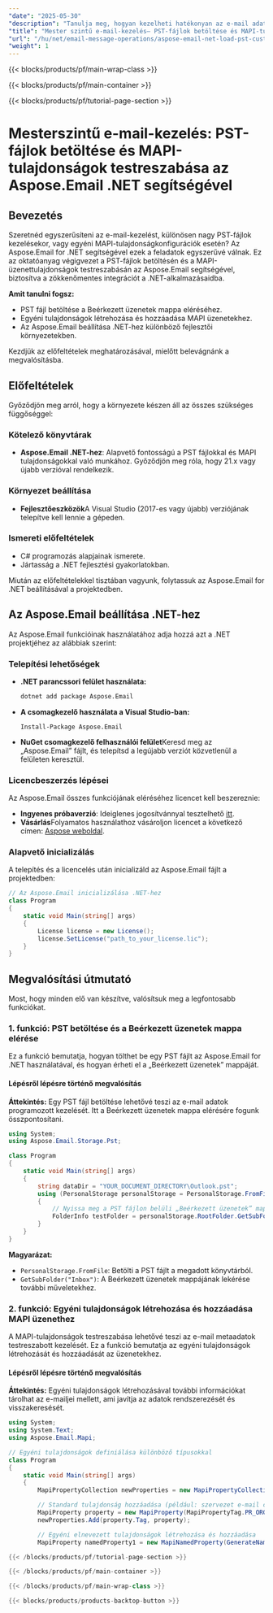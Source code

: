 ```yaml
---
"date": "2025-05-30"
"description": "Tanulja meg, hogyan kezelheti hatékonyan az e-mail adatokat az Aspose.Email for .NET segítségével PST fájlok betöltésével és MAPI tulajdonságok testreszabásával. Fejlessze .NET alkalmazásait még ma!"
"title": "Mester szintű e-mail-kezelés— PST-fájlok betöltése és MAPI-tulajdonságok testreszabása az Aspose.Email .NET segítségével"
"url": "/hu/net/email-message-operations/aspose-email-net-load-pst-customize-mapi-properties/"
"weight": 1
---
```


{{< blocks/products/pf/main-wrap-class >}}

{{< blocks/products/pf/main-container >}}

{{< blocks/products/pf/tutorial-page-section >}}
# Mesterszintű e-mail-kezelés: PST-fájlok betöltése és MAPI-tulajdonságok testreszabása az Aspose.Email .NET segítségével

## Bevezetés

Szeretnéd egyszerűsíteni az e-mail-kezelést, különösen nagy PST-fájlok kezelésekor, vagy egyéni MAPI-tulajdonságkonfigurációk esetén? Az Aspose.Email for .NET segítségével ezek a feladatok egyszerűvé válnak. Ez az oktatóanyag végigvezet a PST-fájlok betöltésén és a MAPI-üzenettulajdonságok testreszabásán az Aspose.Email segítségével, biztosítva a zökkenőmentes integrációt a .NET-alkalmazásaidba.

**Amit tanulni fogsz:**
- PST fájl betöltése a Beérkezett üzenetek mappa eléréséhez.
- Egyéni tulajdonságok létrehozása és hozzáadása MAPI üzenetekhez.
- Az Aspose.Email beállítása .NET-hez különböző fejlesztői környezetekben.

Kezdjük az előfeltételek meghatározásával, mielőtt belevágnánk a megvalósításba.

## Előfeltételek

Győződjön meg arról, hogy a környezete készen áll az összes szükséges függőséggel:

### Kötelező könyvtárak
- **Aspose.Email .NET-hez**: Alapvető fontosságú a PST fájlokkal és MAPI tulajdonságokkal való munkához. Győződjön meg róla, hogy 21.x vagy újabb verzióval rendelkezik.

### Környezet beállítása
- **Fejlesztőeszközök**A Visual Studio (2017-es vagy újabb) verziójának telepítve kell lennie a gépeden.

### Ismereti előfeltételek
- C# programozás alapjainak ismerete.
- Jártasság a .NET fejlesztési gyakorlatokban.

Miután az előfeltételekkel tisztában vagyunk, folytassuk az Aspose.Email for .NET beállításával a projektedben.

## Az Aspose.Email beállítása .NET-hez

Az Aspose.Email funkcióinak használatához adja hozzá azt a .NET projektjéhez az alábbiak szerint:

### Telepítési lehetőségek
- **.NET parancssori felület használata:**
  ```bash
  dotnet add package Aspose.Email
  ```

- **A csomagkezelő használata a Visual Studio-ban:**
  ```
  Install-Package Aspose.Email
  ```

- **NuGet csomagkezelő felhasználói felület**Keresd meg az „Aspose.Email” fájlt, és telepítsd a legújabb verziót közvetlenül a felületen keresztül.

### Licencbeszerzés lépései
Az Aspose.Email összes funkciójának eléréséhez licencet kell beszereznie:
- **Ingyenes próbaverzió**: Ideiglenes jogosítvánnyal tesztelhető [itt](https://purchase.aspose.com/temporary-license/).
- **Vásárlás**Folyamatos használathoz vásároljon licencet a következő címen: [Aspose weboldal](https://purchase.aspose.com/buy).

### Alapvető inicializálás
A telepítés és a licencelés után inicializáld az Aspose.Email fájlt a projektedben:
```csharp
// Az Aspose.Email inicializálása .NET-hez
class Program
{
    static void Main(string[] args)
    {
        License license = new License();
        license.SetLicense("path_to_your_license.lic");
    }
}
```

## Megvalósítási útmutató
Most, hogy minden elő van készítve, valósítsuk meg a legfontosabb funkciókat.

### 1. funkció: PST betöltése és a Beérkezett üzenetek mappa elérése
Ez a funkció bemutatja, hogyan tölthet be egy PST fájlt az Aspose.Email for .NET használatával, és hogyan érheti el a „Beérkezett üzenetek” mappáját.

#### Lépésről lépésre történő megvalósítás
**Áttekintés:**
Egy PST fájl betöltése lehetővé teszi az e-mail adatok programozott kezelését. Itt a Beérkezett üzenetek mappa elérésére fogunk összpontosítani.

```csharp
using System;
using Aspose.Email.Storage.Pst;

class Program
{
    static void Main(string[] args)
    {
        string dataDir = "YOUR_DOCUMENT_DIRECTORY\Outlook.pst";
        using (PersonalStorage personalStorage = PersonalStorage.FromFile(dataDir))
        {
            // Nyissa meg a PST fájlon belüli „Beérkezett üzenetek” mappát
            FolderInfo testFolder = personalStorage.RootFolder.GetSubFolder("Inbox");
        }
    }
}
```
**Magyarázat:**
- `PersonalStorage.FromFile`: Betölti a PST fájlt a megadott könyvtárból.
- `GetSubFolder("Inbox")`: A Beérkezett üzenetek mappájának lekérése további műveletekhez.

### 2. funkció: Egyéni tulajdonságok létrehozása és hozzáadása MAPI üzenethez
A MAPI-tulajdonságok testreszabása lehetővé teszi az e-mail metaadatok testreszabott kezelését. Ez a funkció bemutatja az egyéni tulajdonságok létrehozását és hozzáadását az üzenetekhez.

#### Lépésről lépésre történő megvalósítás
**Áttekintés:**
Egyéni tulajdonságok létrehozásával további információkat tárolhat az e-mailjei mellett, ami javítja az adatok rendszerezését és visszakeresését.

```csharp
using System;
using System.Text;
using Aspose.Email.Mapi;

// Egyéni tulajdonságok definiálása különböző típusokkal
class Program
{
    static void Main(string[] args)
    {
        MapiPropertyCollection newProperties = new MapiPropertyCollection();

        // Standard tulajdonság hozzáadása (például: szervezet e-mail címe)
        MapiProperty property = new MapiProperty(MapiPropertyTag.PR_ORG_EMAIL_ADDR_W, Encoding.Unicode.GetBytes("test_address@org.com"));
        newProperties.Add(property.Tag, property);

        // Egyéni elnevezett tulajdonságok létrehozása és hozzáadása
        MapiProperty namedProperty1 = new MapiNamedProperty(GenerateNamedPropertyTag(0, MapiPropertyType.PT_LONG), "ITEM_ID\

{{< /blocks/products/pf/tutorial-page-section >}}

{{< /blocks/products/pf/main-container >}}

{{< /blocks/products/pf/main-wrap-class >}}

{{< blocks/products/products-backtop-button >}}